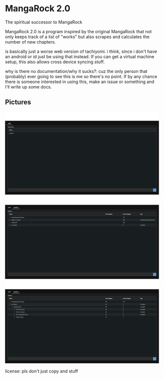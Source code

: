 # MangaRock 2.0

The spiritual successor to MangaRock

MangaRock 2.0 is a program inspired by the original MangaRock that not only keeps track of a list of "works" but also scrapes and calculates the number of new chapters.

is basically just a worse web version of tachiyomi. i think, since i don't have an android or id just be using that instead.
If you can get a virtual machine setup, this also allows cross device syncing stuff.

why is there no documentation/why it sucks?: cuz the only person that (probably) ever going to see this is me so there's no point.
If by any chance there is someone interested in using this, make an issue or something and I'll write up some docs.

## Pictures

![](/docs/1.png)
![](/docs/2.png)
![](/docs/3.png)

license: pls don't just copy and stuff
